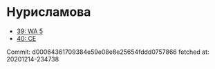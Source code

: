 # Нурисламова
- [39: WA 5](39.md)
- [40: CE](40.md)

Commit: d00064361709384e59e08e8e25654fddd0757866
 fetched at: 20201214-234738
